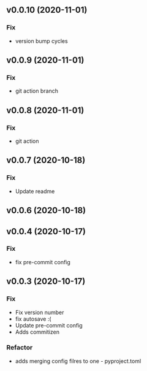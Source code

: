 ## v0.0.10 (2020-11-01)

### Fix

- version bump cycles

## v0.0.9 (2020-11-01)

### Fix

- git action branch

## v0.0.8 (2020-11-01)

### Fix

- git action

## v0.0.7 (2020-10-18)

### Fix

- Update readme

## v0.0.6 (2020-10-18)

## v0.0.4 (2020-10-17)

### Fix

- fix pre-commit config

## v0.0.3 (2020-10-17)

### Fix

- Fix version number
- fix autosave :(
- Update pre-commit config
- Adds commitizen

### Refactor

- adds merging config filres to one - pyproject.toml
